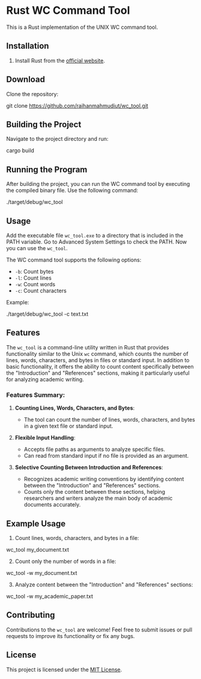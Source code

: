 # Rust WC Command Tool

This is a Rust implementation of the UNIX WC command tool.

## Installation

1. Install Rust from the [official website](https://www.rust-lang.org/).

## Download

Clone the repository:

git clone https://github.com/raihanmahmudiut/wc_tool.git


## Building the Project

Navigate to the project directory and run:

cargo build

## Running the Program

After building the project, you can run the WC command tool by executing the compiled binary file. Use the following command:


./target/debug/wc_tool



## Usage

Add the executable file `wc_tool.exe` to a directory that is included in the PATH variable. Go to Advanced System Settings to check the PATH. Now you can use the `wc_tool`.

The WC command tool supports the following options:

- `-b`: Count bytes
- `-l`: Count lines
- `-w`: Count words
- `-c`: Count characters

Example:

./target/debug/wc_tool -c text.txt



## Features

The `wc_tool` is a command-line utility written in Rust that provides functionality similar to the Unix `wc` command, which counts the number of lines, words, characters, and bytes in files or standard input. In addition to basic functionality, it offers the ability to count content specifically between the "Introduction" and "References" sections, making it particularly useful for analyzing academic writing.

### Features Summary:

1. **Counting Lines, Words, Characters, and Bytes**:
   - The tool can count the number of lines, words, characters, and bytes in a given text file or standard input.

2. **Flexible Input Handling**:
   - Accepts file paths as arguments to analyze specific files.
   - Can read from standard input if no file is provided as an argument.

3. **Selective Counting Between Introduction and References**:
   - Recognizes academic writing conventions by identifying content between the "Introduction" and "References" sections.
   - Counts only the content between these sections, helping researchers and writers analyze the main body of academic documents accurately.

## Example Usage

1. Count lines, words, characters, and bytes in a file:

wc_tool my_document.txt


2. Count only the number of words in a file:

wc_tool -w my_document.txt


3. Analyze content between the "Introduction" and "References" sections:

wc_tool -w my_academic_paper.txt


## Contributing

Contributions to the `wc_tool` are welcome! Feel free to submit issues or pull requests to improve its functionality or fix any bugs.

## License

This project is licensed under the [MIT License](LICENSE).